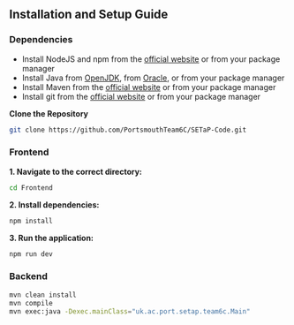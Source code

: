## Installation and Setup Guide

### Dependencies
- Install NodeJS and npm from the [official website](https://nodejs.org/en/download) or from your package manager
- Install Java from [OpenJDK](https://jdk.java.net/24/), from [Oracle](https://www.oracle.com/uk/java/technologies/downloads/), or from your package manager
- Install Maven from the [official website](https://maven.apache.org/install.html) or from your package manager
- Install git from the [official website](https://git-scm.com/downloads) or from your package manager

**Clone the Repository**

```bash
git clone https://github.com/PortsmouthTeam6C/SETaP-Code.git
```

### Frontend
**1. Navigate to the correct directory:**
```bash
cd Frontend
```

**2. Install dependencies:**
```bash
npm install
```
**3. Run the application:**
```bash
npm run dev
```

### Backend
```bash
mvn clean install
mvn compile
mvn exec:java -Dexec.mainClass="uk.ac.port.setap.team6c.Main"
```
